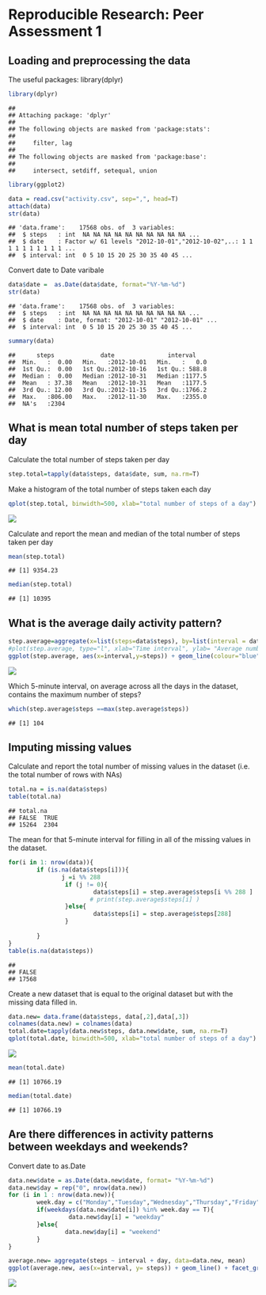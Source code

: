 # Reproducible Research: Peer Assessment 1


## Loading and preprocessing the data

The useful packages:
library(dplyr)

```r
library(dplyr)
```

```
## 
## Attaching package: 'dplyr'
## 
## The following objects are masked from 'package:stats':
## 
##     filter, lag
## 
## The following objects are masked from 'package:base':
## 
##     intersect, setdiff, setequal, union
```

```r
library(ggplot2)
```






```r
data = read.csv("activity.csv", sep=",", head=T)
attach(data)
str(data)
```

```
## 'data.frame':	17568 obs. of  3 variables:
##  $ steps   : int  NA NA NA NA NA NA NA NA NA NA ...
##  $ date    : Factor w/ 61 levels "2012-10-01","2012-10-02",..: 1 1 1 1 1 1 1 1 1 1 ...
##  $ interval: int  0 5 10 15 20 25 30 35 40 45 ...
```
Convert date to Date varibale

```r
data$date =  as.Date(data$date, format="%Y-%m-%d")
str(data)
```

```
## 'data.frame':	17568 obs. of  3 variables:
##  $ steps   : int  NA NA NA NA NA NA NA NA NA NA ...
##  $ date    : Date, format: "2012-10-01" "2012-10-01" ...
##  $ interval: int  0 5 10 15 20 25 30 35 40 45 ...
```

```r
summary(data)
```

```
##      steps             date               interval     
##  Min.   :  0.00   Min.   :2012-10-01   Min.   :   0.0  
##  1st Qu.:  0.00   1st Qu.:2012-10-16   1st Qu.: 588.8  
##  Median :  0.00   Median :2012-10-31   Median :1177.5  
##  Mean   : 37.38   Mean   :2012-10-31   Mean   :1177.5  
##  3rd Qu.: 12.00   3rd Qu.:2012-11-15   3rd Qu.:1766.2  
##  Max.   :806.00   Max.   :2012-11-30   Max.   :2355.0  
##  NA's   :2304
```

## What is mean total number of steps taken per day
Calculate the total number of steps taken per day


```r
step.total=tapply(data$steps, data$date, sum, na.rm=T)
```

Make a histogram of the total number of steps taken each day


```r
qplot(step.total, binwidth=500, xlab="total number of steps of a day")
```

![](PA1_template_files/figure-html/unnamed-chunk-5-1.png) 


Calculate and report the mean and median of the total number of steps taken per day


```r
mean(step.total)
```

```
## [1] 9354.23
```

```r
median(step.total)
```

```
## [1] 10395
```

## What is the average daily activity pattern?


```r
step.average=aggregate(x=list(steps=data$steps), by=list(interval = data$interval), mean, na.rm=T)
#plot(step.average, type="l", xlab="Time interval", ylab= "Average number of steps")
ggplot(step.average, aes(x=interval,y=steps)) + geom_line(colour="blue") + xlab("Time interval") + ylab ("Average number of steps")
```

![](PA1_template_files/figure-html/unnamed-chunk-7-1.png) 

Which 5-minute interval, on average across all the days in the dataset, contains the maximum number of steps?


```r
which(step.average$steps ==max(step.average$steps))
```

```
## [1] 104
```

## Imputing missing values

Calculate and report the total number of missing values in the dataset (i.e. the total number of rows with NAs)


```r
total.na = is.na(data$steps)
table(total.na)
```

```
## total.na
## FALSE  TRUE 
## 15264  2304
```

The mean for that 5-minute interval for filling in all of the missing values in the dataset. 


```r
for(i in 1: nrow(data)){
        if (is.na(data$steps[i])){
               j =i %% 288  
                if (j != 0){
                        data$steps[i] = step.average$steps[i %% 288 ] 
                       # print(step.average$steps[i] )
                }else{
                        data$steps[i] = step.average$steps[288]   
                }
               
        } 
}
table(is.na(data$steps))
```

```
## 
## FALSE 
## 17568
```

Create a new dataset that is equal to the original dataset but with the missing data filled in.


```r
data.new= data.frame(data$steps, data[,2],data[,3])
colnames(data.new) = colnames(data)
total.date=tapply(data.new$steps, data.new$date, sum, na.rm=T)
qplot(total.date, binwidth=500, xlab="total number of steps of a day")
```

![](PA1_template_files/figure-html/unnamed-chunk-11-1.png) 



```r
mean(total.date)
```

```
## [1] 10766.19
```

```r
median(total.date)
```

```
## [1] 10766.19
```

## Are there differences in activity patterns between weekdays and weekends?

Convert date to as.Date

```r
data.new$date = as.Date(data.new$date, format= "%Y-%m-%d")
data.new$day = rep("0", nrow(data.new))
for (i in 1 : nrow(data.new)){
        week.day = c("Monday","Tuesday","Wednesday","Thursday","Friday")
        if(weekdays(data.new$date[i]) %in% week.day == T){
                 data.new$day[i] = "weekday"
        }else{
                data.new$day[i] = "weekend"
        }
}
```


```r
average.new= aggregate(steps ~ interval + day, data=data.new, mean)
ggplot(average.new, aes(x=interval, y= steps)) + geom_line() + facet_grid(day~.)+xlab("5-minute interval") + ylab("Number of steps")
```

![](PA1_template_files/figure-html/unnamed-chunk-14-1.png) 





